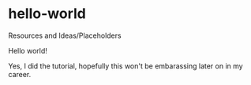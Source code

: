 # hello-world
Resources and Ideas/Placeholders

Hello world!

Yes, I did the tutorial, hopefully this won't be embarassing later on in my career.
